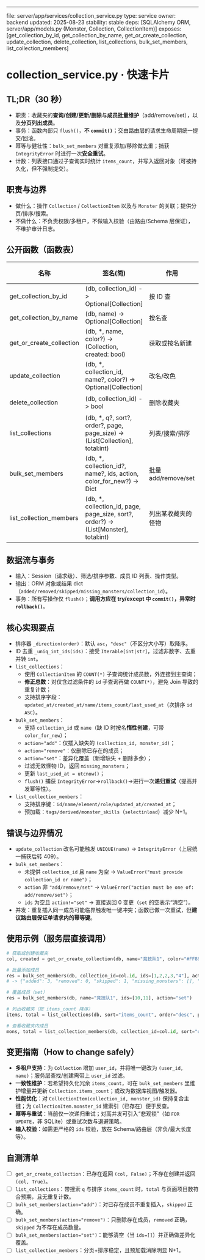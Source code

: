 ---
file: server/app/services/collection_service.py
type: service
owner: backend
updated: 2025-08-23
stability: stable
deps: [SQLAlchemy ORM, server/app/models.py (Monster, Collection, CollectionItem)]
exposes: [get_collection_by_id, get_collection_by_name, get_or_create_collection, update_collection, delete_collection, list_collections, bulk_set_members, list_collection_members]

# collection_service.py · 快速卡片

## TL;DR（30 秒）
- 职责：收藏夹的**查询/创建/更新/删除**与**成员批量维护**（add/remove/set），以及**分页列出成员**。
- 事务：函数内部只 `flush()`，**不 `commit()`**；交由路由层的请求生命周期统一提交/回滚。
- 幂等与健壮性：`bulk_set_members` 对重复添加/移除做去重；捕获 `IntegrityError` 时进行一次**安全重试**。
- 计数：列表接口通过子查询实时统计 `items_count`，并写入返回对象（可被持久化，但不强制提交）。

## 职责与边界
- 做什么：操作 `Collection` / `CollectionItem` 以及与 `Monster` 的关联；提供分页/排序/搜索。
- 不做什么：不负责权限/多租户，不做输入校验（由路由/Schema 层保证），不维护审计日志。

## 公开函数（函数表）
| 名称 | 签名(简) | 作用 | 读/写 | 备注 |
|---|---|---|---|---|
| get_collection_by_id | (db, collection_id) -> Optional[Collection] | 按 ID 查 | 读 | - |
| get_collection_by_name | (db, name) -> Optional[Collection] | 按名查 | 读 | 名称唯一 |
| get_or_create_collection | (db, \*, name, color?) -> (Collection, created: bool) | 获取或按名新建 | 写 | 惰性创建 |
| update_collection | (db, \*, collection_id, name?, color?) -> Optional[Collection] | 改名/改色 | 写 | 可能触发 UNIQUE |
| delete_collection | (db, collection_id) -> bool | 删除收藏夹 | 写 | 关联 `delete-orphan` 级联清理 |
| list_collections | (db, \*, q?, sort?, order?, page, page_size) -> (List[Collection], total:int) | 列表/搜索/排序 | 读 | `items_count` 由子查询计算 |
| bulk_set_members | (db, \*, collection_id?, name?, ids, action, color_for_new?) -> Dict | 批量 add/remove/set | 写 | 自动创建/跳过不存在/返回缺失清单 |
| list_collection_members | (db, \*, collection_id, page, page_size, sort?, order?) -> (List[Monster], total:int) | 列出某收藏夹的怪物 | 读 | 预加载 tags/derived/skills |

## 数据流与事务
- 输入：Session（请求级）、筛选/排序参数、成员 ID 列表、操作类型。
- 输出：ORM 对象或结果 dict（`added/removed/skipped/missing_monsters/collection_id`）。
- 事务：所有写操作仅 `flush()`；**调用方应在 try/except 中 `commit()`，异常时 `rollback()`**。

## 核心实现要点
- 排序器 `_direction(order)`：默认 `asc`，`"desc"`（不区分大小写）取降序。
- ID 去重 `_uniq_int_ids(ids)`：接受 `Iterable[int|str]`，过滤非数字、去重并转 `int`。
- `list_collections`：
  - 使用 `CollectionItem` 的 `COUNT(*)` 子查询统计成员数，外连接到主查询；
  - **修正总数**：对仅含过滤条件的 `id` 子查询再做 `COUNT(*)`，避免 Join 导致的重复计数；
  - 支持排序字段：`updated_at/created_at/name/items_count/last_used_at`（次排序 `id ASC`）。
- `bulk_set_members`：
  - 支持 `collection_id` 或 `name`（缺 ID 时按名**惰性创建**，可带 `color_for_new`）；
  - `action="add"`：仅插入缺失的 `(collection_id, monster_id)`；
  - `action="remove"`：仅删除已存在的成员；
  - `action="set"`：差异化覆盖（新增缺失 + 删除多余）；
  - 过滤无效怪物 ID，返回 `missing_monsters`；
  - 更新 `last_used_at = utcnow()`；
  - `flush()` 捕获 `IntegrityError`→`rollback()`→进行一次**递归重试**（提高并发幂等性）。
- `list_collection_members`：
  - 支持排序键：`id/name/element/role/updated_at/created_at`；
  - 预加载：`tags/derived/monster_skills`（`selectinload`）减少 N+1。

## 错误与边界情况
- `update_collection` 改名可能触发 `UNIQUE(name)` → `IntegrityError`（上层统一捕获后转 409）。
- `bulk_set_members`：
  - 未提供 `collection_id` 且 `name` 为空 → `ValueError("must provide collection_id or name")`；
  - `action` 非 `"add/remove/set"` → `ValueError("action must be one of: add/remove/set")`；
  - `ids` 为空且 `action!="set"` → 直接返回 0 变更（`set` 的空表示“清空”）。
- 并发：重复插入同一成员可能临界触发唯一键冲突；函数已做一次重试，但**建议路由层保证单请求内的幂等键**。

## 使用示例（服务层直接调用）
```py
# 获取或创建收藏夹
col, created = get_or_create_collection(db, name="竞技队1", color="#FF8800")

# 批量添加成员
res = bulk_set_members(db, collection_id=col.id, ids=[1,2,2,3,"4"], action="add")
# -> {"added": 3, "removed": 0, "skipped": 1, "missing_monsters": [], "collection_id": col.id}

# 覆盖成员（set）
res = bulk_set_members(db, name="竞技队1", ids=[10,11], action="set")

# 列出收藏夹（按 items_count 降序）
items, total = list_collections(db, sort="items_count", order="desc", page=1, page_size=20)

# 查看收藏夹内成员
mons, total = list_collection_members(db, collection_id=col.id, sort="updated_at", order="desc")
```

## 变更指南（How to change safely）
- **多租户支持**：为 `Collection` 增加 `user_id`，并将唯一键改为 `(user_id, name)`；服务层查找/创建需带上 `user_id` 过滤。
- **一致性维护**：若希望持久化冗余 `items_count`，可在 `bulk_set_members` 里维护增量并更新 `Collection.items_count`；或改为数据库视图/触发器。
- **性能优化**：对 `CollectionItem(collection_id, monster_id)` 保持复合主键；为 `CollectionItem.monster_id` 建索引（已存在）便于反查。
- **幂等与重试**：当前仅一次递归重试；对高并发可引入“悲观锁”（如 `FOR UPDATE`，非 SQLite）或重试次数与退避策略。
- **输入校验**：如需更严格的 `ids` 校验，放在 Schema/路由层（非负/最大长度等）。

## 自测清单
- [ ] `get_or_create_collection`：已存在返回 `(col, False)`；不存在创建并返回 `(col, True)`。
- [ ] `list_collections`：带搜索 `q` 与排序 `items_count` 时，`total` 与页面项目数符合预期，且无重复计数。
- [ ] `bulk_set_members(action="add")`：对已存在成员不重复插入，`skipped` 正确。
- [ ] `bulk_set_members(action="remove")`：只删除存在成员，`removed` 正确，`skipped` 为不存在成员数量。
- [ ] `bulk_set_members(action="set")`：能够清空（当 `ids=[]`）并正确做差异化覆盖。
- [ ] `list_collection_members`：分页+排序稳定，且预加载消除明显 N+1。